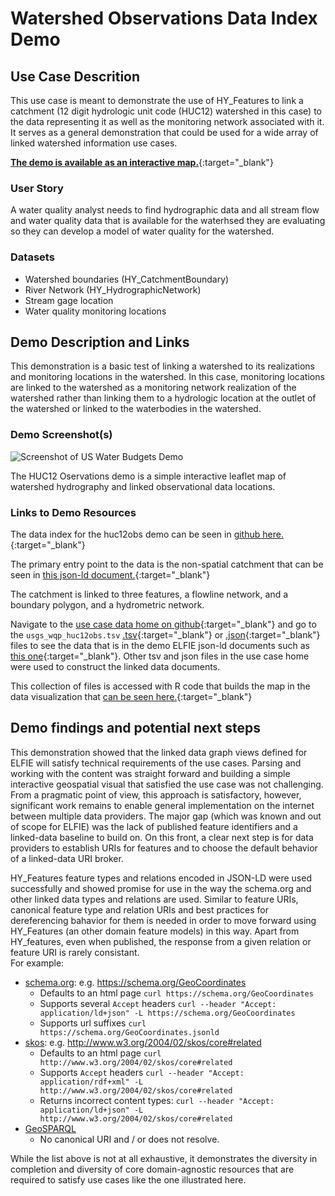 # Watershed Observations Data Index Demo

## Use Case Descrition

This use case is meant to demonstrate the use of HY\_Features to link a catchment (12 digit hydrologic unit code (HUC12) watershed in this case) to the data representing it as well as
the monitoring network associated with it. It serves as a general demonstration that could be used for a wide array of
linked watershed information use cases.

[**The demo is available as an interactive map.**](https://opengeospatial.github.io/ELFIE/demo/huc12obs_map){:target="_blank"}

### User Story

A water quality analyst needs to find hydrographic data and all stream flow and water quality data that is available for the waterhsed they are evaluating so they can develop a model of water quality for the watershed.

### Datasets

- Watershed boundaries (HY\_CatchmentBoundary)
- River Network (HY\_HydrographicNetwork)
- Stream gage location
- Water quality monitoring locations

## Demo Description and Links

This demonstration is a basic test of linking a watershed to its realizations and monitoring locations in the watershed. In this case, monitoring locations are linked to the watershed as a monitoring network realization of the watershed rather than linking them to a hydrologic location at the outlet of the watershed or linked to the waterbodies in the watershed.

### Demo Screenshot(s)

![Screenshot of US Water Budgets Demo](https://opengeospatial.github.io/ELFIE/images/huc12obs_screenshot.png)

The HUC12 Oservations demo is a simple interactive leaflet map of watershed hydrography and linked observational data locations.

### Links to Demo Resources

The data index for the huc12obs demo can be seen in [github here.](https://github.com/opengeospatial/ELFIE/tree/master/data/huc12obs){:target="_blank"}

The primary entry point to the data is the non-spatial catchment that can be seen in 
[this json-ld document.](https://opengeospatial.github.io/ELFIE/usgs/huc/huc12obs/070900020601){:target="_blank"}  

The catchment is linked to three features, a flowline network, and a boundary polygon, and a hydrometric network.

Navigate to the [use case data home on github](https://github.com/opengeospatial/ELFIE/tree/master/data/huc12obs){:target="_blank"} and go to the 
`usgs_wqp_huc12obs.tsv` [.tsv](https://github.com/opengeospatial/ELFIE/blob/master/data/huc12obs/usgs_wqp_huc12obs.tsv){:target="_blank"} 
or [.json](https://github.com/opengeospatial/ELFIE/blob/master/data/huc12obs/usgs_wqp_huc12obs.json){:target="_blank"} files to see the data
that is in the demo ELFIE json-ld documents such as [this one](https://opengeospatial.github.io/ELFIE/usgs/wqp/huc12obs/USGS-431208089314901){:target="_blank"}.
Other tsv and json files in the use case home were used to construct the linked data documents.

This collection of files is accessed with R code that builds the map in the data visualization that 
[can be seen here.](https://opengeospatial.github.io/ELFIE/demo/huc12obs_map){:target="_blank"}

## Demo findings and potential next steps

This demonstration showed that the linked data graph views defined for ELFIE will satisfy technical requirements of the use cases. Parsing and working with the content was straight forward and building a simple interactive geospatial visual that satisfied the use case was not challenging. From a pragmatic point of view, this approach is satisfactory, however, significant work remains to enable general implementation on the internet between multiple data providers. The major gap (which was known and out of scope for ELFIE) was the lack of published feature identifiers and a linked-data baseline to build on. On this front, a clear next step is for data providers to establish URIs for features and to choose the default behavior of a linked-data URI broker. 

HY\_Features feature types and relations encoded in JSON-LD were used successfully and showed promise for use in the way the schema.org and other linked data types and relations are used. Similar to feature URIs, canonical feature type and relation URIs and best practices for dereferencing bahavior for them is needed in order to move forward using HY\_Features (an other domain feature models) in this way. Apart from HY\_features, even when published, the response from a given relation or feature URI is rarely consistant.  
For example:  
- [schema.org](https://schema.org/docs/developers.html): e.g. https://schema.org/GeoCoordinates
  - Defaults to an html page `curl https://schema.org/GeoCoordinates`
  - Supports several `Accept` headers `curl --header "Accept: application/ld+json" -L https://schema.org/GeoCoordinates`
  - Supports url suffixes `curl https://schema.org/GeoCoordinates.jsonld`
- [skos](https://www.w3.org/TR/skos-reference/): e.g. http://www.w3.org/2004/02/skos/core#related
  - Defaults to an html page `curl http://www.w3.org/2004/02/skos/core#related`
  - Supports `Accept` headers `curl --header "Accept: application/rdf+xml" -L http://www.w3.org/2004/02/skos/core#related`
  - Returns incorrect content types: `curl --header "Accept: application/ld+json" -L http://www.w3.org/2004/02/skos/core#related`
- [GeoSPARQL](http://www.opengeospatial.org/standards/geosparql/asWKT)
  - No canonical URI and / or does not resolve.

While the list above is not at all exhaustive, it demonstrates the diversity in completion and diversity of core domain-agnostic resources that are required to satisfy use cases like the one illustrated here.

